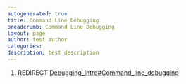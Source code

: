 ```yaml
---
autogenerated: true
title: Command Line Debugging
breadcrumb: Command Line Debugging
layout: page
author: test author
categories: 
description: test description
---
```


1.  REDIRECT [Debugging\_intro\#Command\_line\_debugging](Debugging_intro#Command_line_debugging "wikilink")
